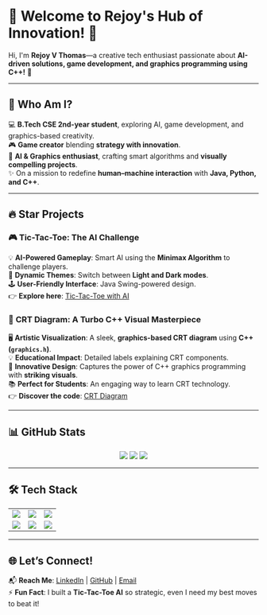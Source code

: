 # 🚀 Welcome to Rejoy's Hub of Innovation! 👾  


Hi, I'm **Rejoy V Thomas**—a creative tech enthusiast passionate about **AI-driven solutions, game development, and graphics programming using C++!** 🌟  

---

## 🌟 Who Am I?  
💻 **B.Tech CSE 2nd-year student**, exploring AI, game development, and graphics-based creativity.  
🎮 **Game creator** blending **strategy with innovation**.  
🧠 **AI & Graphics enthusiast**, crafting smart algorithms and **visually compelling projects**.  
✨ On a mission to redefine **human–machine interaction** with **Java, Python, and C++**.  

---

## 🔥 Star Projects  

### 🎮 **Tic-Tac-Toe: The AI Challenge**  
💡 **AI-Powered Gameplay**: Smart AI using the **Minimax Algorithm** to challenge players.  
🎨 **Dynamic Themes**: Switch between **Light and Dark modes**.  
🕹️ **User-Friendly Interface**: Java Swing-powered design.  
👉 **Explore here**: [Tic-Tac-Toe with AI](https://github.com/Rejoy12/TicTacToeGame)  

### 📡 **CRT Diagram: A Turbo C++ Visual Masterpiece**  
🖥️ **Artistic Visualization**: A sleek, **graphics-based CRT diagram** using **C++ (`graphics.h`)**.  
💡 **Educational Impact**: Detailed labels explaining CRT components.  
🎨 **Innovative Design**: Captures the power of C++ graphics programming with **striking visuals**.  
📚 **Perfect for Students**: An engaging way to learn CRT technology.  
👉 **Discover the code**: [CRT Diagram](https://github.com/Rejoy12/CRT)  

---

## 📊 GitHub Stats  
<div align="center">
  <img src="https://github-readme-stats.vercel.app/api?username=Rejoy12&show_icons=true&theme=radical" />
  <img src="https://github-readme-stats.vercel.app/api/top-langs/?username=Rejoy12&layout=compact&theme=radical" />
  <img src="https://streak-stats.demolab.com/?user=Rejoy12&theme=radical" />
</div>

---

## 🛠️ Tech Stack  

<table align="center">
  <tr>
    <td><img src="https://img.shields.io/badge/Java-%23ED8B00.svg?style=for-the-badge&logo=java&logoColor=white"></td>
    <td><img src="https://img.shields.io/badge/Python-%2314354C.svg?style=for-the-badge&logo=python&logoColor=white"></td>
    <td><img src="https://img.shields.io/badge/C++-%2300599C.svg?style=for-the-badge&logo=c%2b%2b&logoColor=white"></td>
  </tr>
  <tr>
    <td><img src="https://img.shields.io/badge/HTML-%23E34F26.svg?style=for-the-badge&logo=html5&logoColor=white"></td>
    <td><img src="https://img.shields.io/badge/CSS-%231572B6.svg?style=for-the-badge&logo=css3&logoColor=white"></td>
    <td><img src="https://img.shields.io/badge/JavaScript-%23F7DF1E.svg?style=for-the-badge&logo=javascript&logoColor=black"></td>
  </tr>
</table>

---

## 🌐 Let’s Connect!  
📬 **Reach Me**: [LinkedIn](https://www.linkedin.com/in/rejoythomas) | [GitHub](https://github.com/Rejoy12) | [Email](mailto:rejoyvthomas@example.com)  
⚡ **Fun Fact**: I built a **Tic-Tac-Toe AI** so strategic, even I need my best moves to beat it!  

